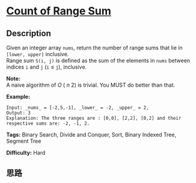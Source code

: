 # [Count of Range Sum][title]

## Description

Given an integer array `nums`, return the number of range sums that lie in
`[lower, upper]` inclusive.  
Range sum `S(i, j)` is defined as the sum of the elements in `nums` between
indices `i` and `j` (`i` ≤ `j`), inclusive.

**Note:**  
A naive algorithm of _O_ ( _n_ 2) is trivial. You MUST do better than that.

**Example:**
            Input: _nums_ = [-2,5,-1], _lower_ = -2, _upper_ = 2,    Output: 3     Explanation: The three ranges are : [0,0], [2,2], [0,2] and their respective sums are: -2, -1, 2.    


**Tags:** Binary Search, Divide and Conquer, Sort, Binary Indexed Tree, Segment Tree

**Difficulty:** Hard

## 思路

[title]: https://leetcode.com/problems/count-of-range-sum
